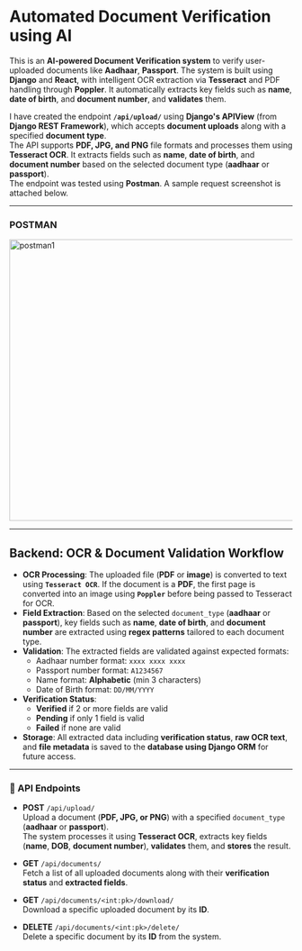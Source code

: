 # Automated Document Verification using AI

This is an **AI-powered Document Verification system** to verify user-uploaded documents like **Aadhaar**, **Passport**. The system is built using **Django** and **React**, with intelligent OCR extraction via **Tesseract** and PDF handling through **Poppler**. It automatically extracts key fields such as **name**, **date of birth**, and **document number**, and **validates** them.

I have created the endpoint **`/api/upload/`** using **Django's APIView** (from **Django REST Framework**), which accepts **document uploads** along with a specified **document type**.  
The API supports **PDF, JPG, and PNG** file formats and processes them using **Tesseract OCR**. It extracts fields such as **name**, **date of birth**, and **document number** based on the selected document type (**aadhaar** or **passport**).  
The endpoint was tested using **Postman**. A sample request screenshot is attached below.

---

### POSTMAN

<img width="943" height="500" alt="postman1" src="https://github.com/user-attachments/assets/c0da68fe-9dda-4ca8-85d5-9b61c2930726" />

---

## Backend: OCR & Document Validation Workflow

- **OCR Processing**: The uploaded file (**PDF** or **image**) is converted to text using **`Tesseract OCR`**. If the document is a **PDF**, the first page is converted into an image using **`Poppler`** before being passed to Tesseract for OCR.
- **Field Extraction**: Based on the selected `document_type` (**aadhaar** or **passport**), key fields such as **name**, **date of birth**, and **document number** are extracted using **regex patterns** tailored to each document type.
- **Validation**: The extracted fields are validated against expected formats:
  - Aadhaar number format: `xxxx xxxx xxxx`
  - Passport number format: `A1234567`
  - Name format: **Alphabetic** (min 3 characters)
  - Date of Birth format: `DD/MM/YYYY`
- **Verification Status**:
  - **Verified** if 2 or more fields are valid  
  - **Pending** if only 1 field is valid  
  - **Failed** if none are valid
- **Storage**: All extracted data including **verification status**, **raw OCR text**, and **file metadata** is saved to the **database using Django ORM** for future access.

---

### 🔗 API Endpoints

- **POST** `/api/upload/`  
  Upload a document (**PDF, JPG, or PNG**) with a specified `document_type` (**aadhaar** or **passport**).  
  The system processes it using **Tesseract OCR**, extracts key fields (**name**, **DOB**, **document number**), **validates** them, and **stores** the result.

- **GET** `/api/documents/`  
  Fetch a list of all uploaded documents along with their **verification status** and **extracted fields**.

- **GET** `/api/documents/<int:pk>/download/`  
  Download a specific uploaded document by its **ID**.

- **DELETE** `/api/documents/<int:pk>/delete/`  
  Delete a specific document by its **ID** from the system.
